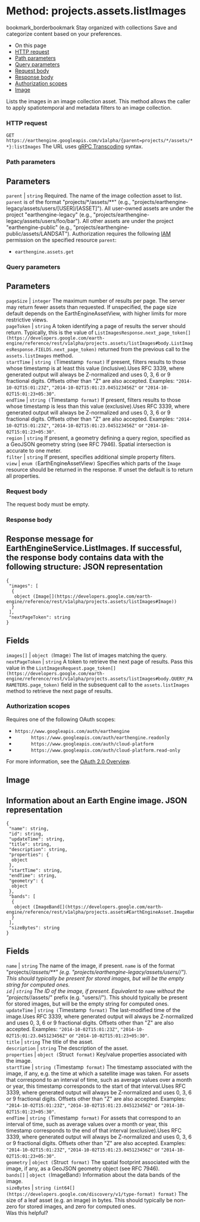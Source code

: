  
#  Method: projects.assets.listImages 
bookmark_borderbookmark Stay organized with collections  Save and categorize content based on your preferences.
  * On this page
  * [HTTP request](https://developers.google.com/earth-engine/reference/rest/v1alpha/projects.assets/listImages#http-request)
  * [Path parameters](https://developers.google.com/earth-engine/reference/rest/v1alpha/projects.assets/listImages#path-parameters)
  * [Query parameters](https://developers.google.com/earth-engine/reference/rest/v1alpha/projects.assets/listImages#query-parameters)
  * [Request body](https://developers.google.com/earth-engine/reference/rest/v1alpha/projects.assets/listImages#request-body)
  * [Response body](https://developers.google.com/earth-engine/reference/rest/v1alpha/projects.assets/listImages#response-body)
  * [Authorization scopes](https://developers.google.com/earth-engine/reference/rest/v1alpha/projects.assets/listImages#authorization-scopes)
  * [Image](https://developers.google.com/earth-engine/reference/rest/v1alpha/projects.assets/listImages#image)


Lists the images in an image collection asset. This method allows the caller to apply spatiotemporal and metadata filters to an image collection.
### HTTP request
`GET https://earthengine.googleapis.com/v1alpha/{parent=projects/*/assets/**}:listImages`
The URL uses [gRPC Transcoding](https://google.aip.dev/127) syntax.
### Path parameters
Parameters  
---  
`parent` |  `string` Required. The name of the image collection asset to list. `parent` is of the format "projects/*/assets/**" (e.g., "projects/earthengine-legacy/assets/users/[USER]/[ASSET]"). All user-owned assets are under the project "earthengine-legacy" (e.g., "projects/earthengine-legacy/assets/users/foo/bar"). All other assets are under the project "earthengine-public" (e.g., "projects/earthengine-public/assets/LANDSAT"). Authorization requires the following [IAM](https://cloud.google.com/iam/docs/) permission on the specified resource `parent`:
  * `earthengine.assets.get`

  
### Query parameters
Parameters  
---  
`pageSize` |  `integer` The maximum number of results per page. The server may return fewer assets than requested. If unspecified, the page size default depends on the EarthEngineAssetView, with higher limits for more restrictive views.  
`pageToken` |  `string` A token identifying a page of results the server should return. Typically, this is the value of `ListImagesResponse.next_page_token[](https://developers.google.com/earth-engine/reference/rest/v1alpha/projects.assets/listImages#body.ListImagesResponse.FIELDS.next_page_token)` returned from the previous call to the `assets.listImages` method.  
`startTime` |  `string (`Timestamp[](https://protobuf.dev/reference/protobuf/google.protobuf/#timestamp)` format)` If present, filters results to those whose timestamp is at least this value (inclusive).Uses RFC 3339, where generated output will always be Z-normalized and uses 0, 3, 6 or 9 fractional digits. Offsets other than "Z" are also accepted. Examples: `"2014-10-02T15:01:23Z"`, `"2014-10-02T15:01:23.045123456Z"` or `"2014-10-02T15:01:23+05:30"`.  
`endTime` |  `string (`Timestamp[](https://protobuf.dev/reference/protobuf/google.protobuf/#timestamp)` format)` If present, filters results to those whose timestamp is less than this value (exclusive).Uses RFC 3339, where generated output will always be Z-normalized and uses 0, 3, 6 or 9 fractional digits. Offsets other than "Z" are also accepted. Examples: `"2014-10-02T15:01:23Z"`, `"2014-10-02T15:01:23.045123456Z"` or `"2014-10-02T15:01:23+05:30"`.  
`region` |  `string` If present, a geometry defining a query region, specified as a GeoJSON geometry string (see RFC 7946). Spatial intersection is accurate to one meter.  
`filter` |  `string` If present, specifies additional simple property filters.  
`view` |  `enum (`EarthEngineAssetView[](https://developers.google.com/earth-engine/reference/rest/v1alpha/EarthEngineAssetView)`)` Specifies which parts of the `Image` resource should be returned in the response. If unset the default is to return all properties.  
### Request body
The request body must be empty.
### Response body
Response message for EarthEngineService.ListImages.
If successful, the response body contains data with the following structure:
JSON representation  
---  
```
{
 "images": [
  {
   object (Image[](https://developers.google.com/earth-engine/reference/rest/v1alpha/projects.assets/listImages#Image))
  }
 ],
 "nextPageToken": string
}
```
  
Fields  
---  
`images[]` |  `object (`Image[](https://developers.google.com/earth-engine/reference/rest/v1alpha/projects.assets/listImages#Image)`)` The list of images matching the query.  
`nextPageToken` |  `string` A token to retrieve the next page of results. Pass this value in the `ListImagesRequest.page_token[](https://developers.google.com/earth-engine/reference/rest/v1alpha/projects.assets/listImages#body.QUERY_PARAMETERS.page_token)` field in the subsequent call to the `assets.listImages` method to retrieve the next page of results.  
### Authorization scopes
Requires one of the following OAuth scopes:
  * `https://www.googleapis.com/auth/earthengine`
  * `      https://www.googleapis.com/auth/earthengine.readonly`
  * `      https://www.googleapis.com/auth/cloud-platform`
  * `      https://www.googleapis.com/auth/cloud-platform.read-only`


For more information, see the [OAuth 2.0 Overview](https://developers.google.com/identity/protocols/OAuth2).
## Image
Information about an Earth Engine image.
JSON representation  
---  
```
{
 "name": string,
 "id": string,
 "updateTime": string,
 "title": string,
 "description": string,
 "properties": {
  object
 },
 "startTime": string,
 "endTime": string,
 "geometry": {
  object
 },
 "bands": [
  {
   object (ImageBand[](https://developers.google.com/earth-engine/reference/rest/v1alpha/projects.assets#EarthEngineAsset.ImageBand))
  }
 ],
 "sizeBytes": string
}
```
  
Fields  
---  
`name` |  `string` The name of the image, if present. `name` is of the format "projects/*/assets/**" (e.g. "projects/earthengine-legacy/assets/users//"). This should typically be present for stored images, but will be the empty string for computed ones.  
`id` |  `string` The ID of the image, if present. Equivalent to `name` without the "projects/*/assets/" prefix (e.g. "users//"). This should typically be present for stored images, but will be the empty string for computed ones.  
`updateTime` |  `string (`Timestamp[](https://protobuf.dev/reference/protobuf/google.protobuf/#timestamp)` format)` The last-modified time of the image.Uses RFC 3339, where generated output will always be Z-normalized and uses 0, 3, 6 or 9 fractional digits. Offsets other than "Z" are also accepted. Examples: `"2014-10-02T15:01:23Z"`, `"2014-10-02T15:01:23.045123456Z"` or `"2014-10-02T15:01:23+05:30"`.  
`title` |  `string` The title of the asset.  
`description` |  `string` The description of the asset.  
`properties` |  `object (`Struct[](https://protobuf.dev/reference/protobuf/google.protobuf/#struct)` format)` Key/value properties associated with the image.  
`startTime` |  `string (`Timestamp[](https://protobuf.dev/reference/protobuf/google.protobuf/#timestamp)` format)` The timestamp associated with the image, if any, e.g. the time at which a satellite image was taken. For assets that correspond to an interval of time, such as average values over a month or year, this timestamp corresponds to the start of that interval.Uses RFC 3339, where generated output will always be Z-normalized and uses 0, 3, 6 or 9 fractional digits. Offsets other than "Z" are also accepted. Examples: `"2014-10-02T15:01:23Z"`, `"2014-10-02T15:01:23.045123456Z"` or `"2014-10-02T15:01:23+05:30"`.  
`endTime` |  `string (`Timestamp[](https://protobuf.dev/reference/protobuf/google.protobuf/#timestamp)` format)` For assets that correspond to an interval of time, such as average values over a month or year, this timestamp corresponds to the end of that interval (exclusive).Uses RFC 3339, where generated output will always be Z-normalized and uses 0, 3, 6 or 9 fractional digits. Offsets other than "Z" are also accepted. Examples: `"2014-10-02T15:01:23Z"`, `"2014-10-02T15:01:23.045123456Z"` or `"2014-10-02T15:01:23+05:30"`.  
`geometry` |  `object (`Struct[](https://protobuf.dev/reference/protobuf/google.protobuf/#struct)` format)` The spatial footprint associated with the image, if any, as a GeoJSON geometry object (see RFC 7946).  
`bands[]` |  `object (`ImageBand[](https://developers.google.com/earth-engine/reference/rest/v1alpha/projects.assets#EarthEngineAsset.ImageBand)`)` Information about the data bands of the image.  
`sizeBytes` |  `string (int64[](https://developers.google.com/discovery/v1/type-format) format)` The size of a leaf asset (e.g. an image) in bytes. This should typically be non-zero for stored images, and zero for computed ones.  
Was this helpful?
